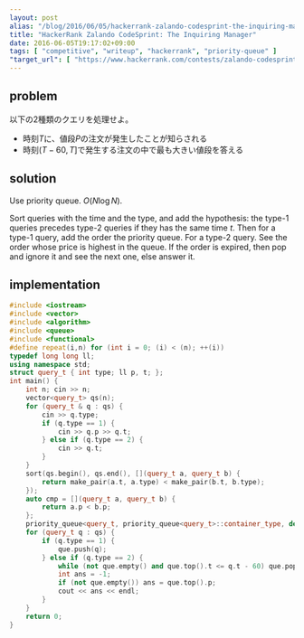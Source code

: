 ```yaml
---
layout: post
alias: "/blog/2016/06/05/hackerrank-zalando-codesprint-the-inquiring-manager/"
title: "HackerRank Zalando CodeSprint: The Inquiring Manager"
date: 2016-06-05T19:17:02+09:00
tags: [ "competitive", "writeup", "hackerrank", "priority-queue" ]
"target_url": [ "https://www.hackerrank.com/contests/zalando-codesprint/challenges/the-inquiring-manager" ]
---
```


## problem

以下の$2$種類のクエリを処理せよ。

-   時刻$T$に、値段$P$の注文が発生したことが知らされる
-   時刻$(T-60, T]$で発生する注文の中で最も大きい値段を答える

## solution

Use priority queue. $O(N \log N)$.

Sort queries with the time and the type, and add the hypothesis: the type-$1$ queries precedes type-$2$ queries if they has the same time $t$.
Then for a type-$1$ query, add the order the priority queue.
For a type-$2$ query. See the order whose price is highest in the queue.
If the order is expired, then pop and ignore it and see the next one, else answer it.

## implementation

``` c++
#include <iostream>
#include <vector>
#include <algorithm>
#include <queue>
#include <functional>
#define repeat(i,n) for (int i = 0; (i) < (n); ++(i))
typedef long long ll;
using namespace std;
struct query_t { int type; ll p, t; };
int main() {
    int n; cin >> n;
    vector<query_t> qs(n);
    for (query_t & q : qs) {
        cin >> q.type;
        if (q.type == 1) {
            cin >> q.p >> q.t;
        } else if (q.type == 2) {
            cin >> q.t;
        }
    }
    sort(qs.begin(), qs.end(), [](query_t a, query_t b) {
        return make_pair(a.t, a.type) < make_pair(b.t, b.type);
    });
    auto cmp = [](query_t a, query_t b) {
        return a.p < b.p;
    };
    priority_queue<query_t, priority_queue<query_t>::container_type, decltype(cmp)> que(cmp);
    for (query_t q : qs) {
        if (q.type == 1) {
            que.push(q);
        } else if (q.type == 2) {
            while (not que.empty() and que.top().t <= q.t - 60) que.pop();
            int ans = -1;
            if (not que.empty()) ans = que.top().p;
            cout << ans << endl;
        }
    }
    return 0;
}
```
